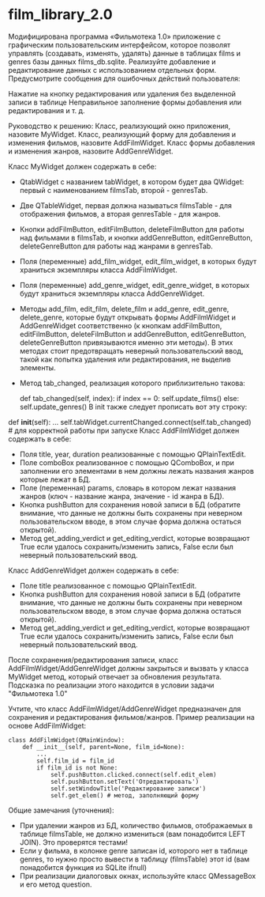# film_library_2.0
Модифицирована программа «Фильмотека 1.0» приложение с графическим пользовательским интерфейсом, которое позволят управлять (создавать, изменять, удалять) данные в таблицах films и genres базы данных films_db.sqlite.
Реализуйте добавление и редактирование данных с использованием отдельных форм. Предусмотрите сообщения для ошибочных действий пользователя:

Нажатие на кнопку редактирования или удаления без выделенной записи в таблице Неправильное заполнение формы добавления или редактирования и т. д.

Руководство к решению:
Класс, реализующий окно приложения, назовите MyWidget. Класс, реализующий форму для добавления и изменения фильмов, назовите AddFilmWidget. Класс формы добавления и изменения жанров, назовите AddGenreWidget.

Класс MyWidget должен содержать в себе:
* QtabWidget с названием tabWidget, в котором будет два QWidget: первый с наименованием filmsTab, второй - genresTab.
* Две QTableWidget, первая должна называться filmsTable - для отображения фильмов, а вторая genresTable - для жанров.
* Кнопки addFilmButton, editFilmButton, deleteFilmButton для работы над фильмами в filmsTab, и кнопки addGenreButton, editGenreButton, deleteGenreButton для работы над жанрами в genresTab.
* Поля (переменные) add_film_widget, edit_film_widget, в которых будут храниться экземпляры класса AddFilmWidget.
* Поля (переменные) add_genre_widget, edit_genre_widget, в которых будут храниться экземпляры класса AddGenreWidget.
* Методы add_film, edit_film, delete_film и add_genre, edit_genre, delete_genre, которые будут открывать формы AddFilmWidget и AddGenreWidget соответственно (к кнопкам addFilmButton, editFilmButton, deleteFilmButton и addGenreButton, editGenreButton, deleteGenreButton привязываются именно эти методы).
В этих методах стоит предотвращать неверный пользовательский ввод, такой как попытка удаления или редактирования, не выделив элементы.
* Метод tab_changed, реализация которого приблизительно такова:

  def tab_changed(self, index):
      if index == 0:
          self.update_films()
      else:
          self.update_genres()
В init также следует прописать вот эту строку:

def __init__(self):
    ...
    self.tabWidget.currentChanged.connect(self.tab_changed)
    # для корректной работы при запуске
Класс AddFilmWidget должен содержать в себе:
* Поля title, year, duration реализованные с помощью QPlainTextEdit.
* Поле comboBox реализованное с помощью QComboBox, и при заполнении его элементами в нем должны лежать названия жанров которые лежат в БД.
* Поле (переменная) params, словарь в котором лежат названия жанров (ключ - название жанра, значение - id жанра в БД).
* Кнопка pushButton для сохранения новой записи в БД (обратите внимание, что данные не должны быть сохранены при неверном пользовательском вводе, в этом случае форма должна остаться открытой).
* Метод get_adding_verdict и get_editing_verdict, которые возвращают True если удалось сохранить/изменить запись, False если был неверный пользовательский ввод.

Класс AddGenreWidget должен содержать в себе:

* Поле title реализованное с помощью QPlainTextEdit.
* Кнопка pushButton для сохранения новой записи в БД (обратите внимание, что данные не должны быть сохранены при неверном пользовательском вводе, в этом случае форма должна остаться открытой).
* Метод get_adding_verdict и get_editing_verdict, которые возвращают True если удалось сохранить/изменить запись, False если был неверный пользовательский ввод.

После сохранения/редактирования записи, класс AddFilmWidget/AddGenreWidget должны закрыться и вызвать у класса MyWidget метод, который отвечает за обновления результата.
Подсказка по реализации этого находится в условии задачи "Фильмотека 1.0"

Учтите, что класс AddFilmWidget/AddGenreWidget предназначен для сохранения и редактирования фильмов/жанров.
Пример реализации на основе AddFilmWidget:

    class AddFilmWidget(QMainWindow):
        def __init__(self, parent=None, film_id=None):
            ...
            self.film_id = film_id
            if film_id is not None:
                self.pushButton.clicked.connect(self.edit_elem)
                self.pushButton.setText('Отредактировать')
                self.setWindowTitle('Редактирование записи')
                self.get_elem() # метод, заполняющий форму
Общие замечания (уточнения):
* При удалении жанров из БД, количество фильмов, отображаемых в таблице filmsTable, не должно измениться (вам понадобится LEFT JOIN). Это проверятся тестами!
* Если у фильма, в колонке genre записан id, которого нет в таблице genres, то нужно просто вывести в таблицу (filmsTable) этот id (вам понадобится функция из SQLite ifnull)
* При реализации диалоговых окнах, используйте класс QMessageBox и его метод question.
